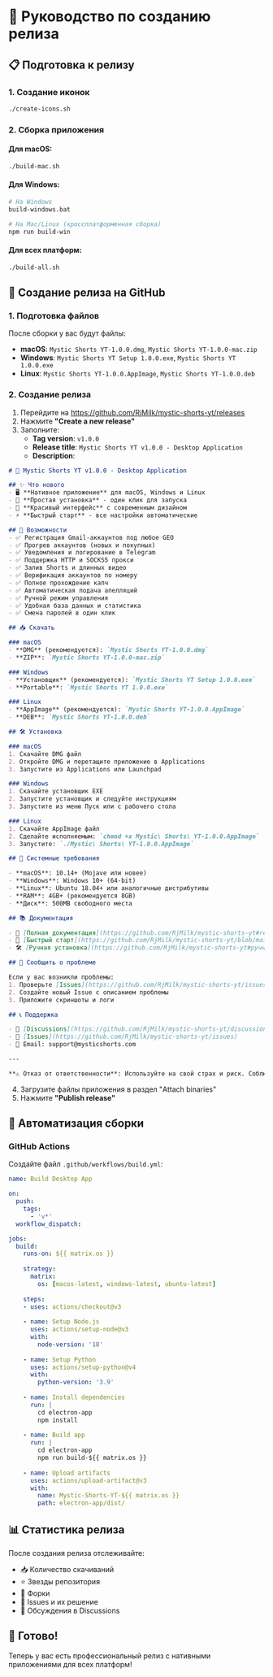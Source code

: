 # 🚀 Руководство по созданию релиза

## 📋 Подготовка к релизу

### 1. Создание иконок
```bash
./create-icons.sh
```

### 2. Сборка приложения

#### Для macOS:
```bash
./build-mac.sh
```

#### Для Windows:
```bash
# На Windows
build-windows.bat

# На Mac/Linux (кроссплатформенная сборка)
npm run build-win
```

#### Для всех платформ:
```bash
./build-all.sh
```

## 🎯 Создание релиза на GitHub

### 1. Подготовка файлов

После сборки у вас будут файлы:
- **macOS**: `Mystic Shorts YT-1.0.0.dmg`, `Mystic Shorts YT-1.0.0-mac.zip`
- **Windows**: `Mystic Shorts YT Setup 1.0.0.exe`, `Mystic Shorts YT 1.0.0.exe`
- **Linux**: `Mystic Shorts YT-1.0.0.AppImage`, `Mystic Shorts YT-1.0.0.deb`

### 2. Создание релиза

1. Перейдите на https://github.com/RjMilk/mystic-shorts-yt/releases
2. Нажмите **"Create a new release"**
3. Заполните:
   - **Tag version**: `v1.0.0`
   - **Release title**: `Mystic Shorts YT v1.0.0 - Desktop Application`
   - **Description**:

```markdown
# 🎉 Mystic Shorts YT v1.0.0 - Desktop Application

## ✨ Что нового
- 🖥️ **Нативное приложение** для macOS, Windows и Linux
- 🚀 **Простая установка** - один клик для запуска
- 🎨 **Красивый интерфейс** с современным дизайном
- ⚡ **Быстрый старт** - все настройки автоматические

## 🚀 Возможности
- ✅ Регистрация Gmail-аккаунтов под любое GEO
- ✅ Прогрев аккаунтов (новых и покупных)
- ✅ Уведомления и логирование в Telegram
- ✅ Поддержка HTTP и SOCKS5 прокси
- ✅ Залив Shorts и длинных видео
- ✅ Верификация аккаунтов по номеру
- ✅ Полное прохождение капч
- ✅ Автоматическая подача апелляций
- ✅ Ручной режим управления
- ✅ Удобная база данных и статистика
- ✅ Смена паролей в один клик

## 📥 Скачать

### macOS
- **DMG** (рекомендуется): `Mystic Shorts YT-1.0.0.dmg`
- **ZIP**: `Mystic Shorts YT-1.0.0-mac.zip`

### Windows
- **Установщик** (рекомендуется): `Mystic Shorts YT Setup 1.0.0.exe`
- **Portable**: `Mystic Shorts YT 1.0.0.exe`

### Linux
- **AppImage** (рекомендуется): `Mystic Shorts YT-1.0.0.AppImage`
- **DEB**: `Mystic Shorts YT-1.0.0.deb`

## 🛠️ Установка

### macOS
1. Скачайте DMG файл
2. Откройте DMG и перетащите приложение в Applications
3. Запустите из Applications или Launchpad

### Windows
1. Скачайте установщик EXE
2. Запустите установщик и следуйте инструкциям
3. Запустите из меню Пуск или с рабочего стола

### Linux
1. Скачайте AppImage файл
2. Сделайте исполняемым: `chmod +x Mystic\ Shorts\ YT-1.0.0.AppImage`
3. Запустите: `./Mystic\ Shorts\ YT-1.0.0.AppImage`

## 🔧 Системные требования

- **macOS**: 10.14+ (Mojave или новее)
- **Windows**: Windows 10+ (64-bit)
- **Linux**: Ubuntu 18.04+ или аналогичные дистрибутивы
- **RAM**: 4GB+ (рекомендуется 8GB)
- **Диск**: 500MB свободного места

## 📚 Документация

- 📖 [Полная документация](https://github.com/RjMilk/mystic-shorts-yt#readme)
- 🚀 [Быстрый старт](https://github.com/RjMilk/mystic-shorts-yt/blob/main/QUICK_START.md)
- 🛠️ [Ручная установка](https://github.com/RjMilk/mystic-shorts-yt#ручная-установка)

## 🐛 Сообщить о проблеме

Если у вас возникли проблемы:
1. Проверьте [Issues](https://github.com/RjMilk/mystic-shorts-yt/issues)
2. Создайте новый Issue с описанием проблемы
3. Приложите скриншоты и логи

## 📞 Поддержка

- 💬 [Discussions](https://github.com/RjMilk/mystic-shorts-yt/discussions)
- 🐛 [Issues](https://github.com/RjMilk/mystic-shorts-yt/issues)
- 📧 Email: support@mysticshorts.com

---

**⚠️ Отказ от ответственности**: Используйте на свой страх и риск. Соблюдайте правила YouTube и других сервисов.
```

4. Загрузите файлы приложения в раздел "Attach binaries"
5. Нажмите **"Publish release"**

## 🎯 Автоматизация сборки

### GitHub Actions

Создайте файл `.github/workflows/build.yml`:

```yaml
name: Build Desktop App

on:
  push:
    tags:
      - 'v*'
  workflow_dispatch:

jobs:
  build:
    runs-on: ${{ matrix.os }}
    
    strategy:
      matrix:
        os: [macos-latest, windows-latest, ubuntu-latest]
    
    steps:
    - uses: actions/checkout@v3
    
    - name: Setup Node.js
      uses: actions/setup-node@v3
      with:
        node-version: '18'
    
    - name: Setup Python
      uses: actions/setup-python@v4
      with:
        python-version: '3.9'
    
    - name: Install dependencies
      run: |
        cd electron-app
        npm install
    
    - name: Build app
      run: |
        cd electron-app
        npm run build-${{ matrix.os }}
    
    - name: Upload artifacts
      uses: actions/upload-artifact@v3
      with:
        name: Mystic-Shorts-YT-${{ matrix.os }}
        path: electron-app/dist/
```

## 📊 Статистика релиза

После создания релиза отслеживайте:
- 📥 Количество скачиваний
- ⭐ Звезды репозитория
- 🍴 Форки
- 🐛 Issues и их решение
- 💬 Обсуждения в Discussions

## 🎉 Готово!

Теперь у вас есть профессиональный релиз с нативными приложениями для всех платформ!
